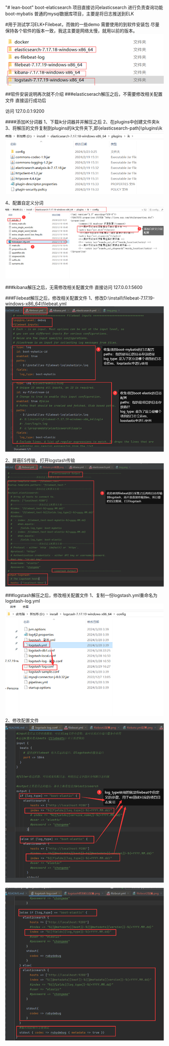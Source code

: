 "# lean-boot" 
boot-elaticsearch  项目直接访问elasticsearch 进行负责查询功能
boot-mybatis       普通的mysql数据库项目，主要是将日志推送到ELK

#用于测试学习ELK+Filebeat，而做的一些demo
需要使用的到软件安装包
尽量保持各个软件的版本一致，我这主要是网络太慢，就用以前的版本。
![](doc/img.png)

##软件安装说明再次就不介绍
###elasticserach解压之后，不需要修改相关配置文件
直接运行成功后

访问 127.0.0.1:9200

####添加iK分词器
1、下载ik分词器并并解压之后
2、在plugins中创建文件夹ik
3、将解压的文件复制到plugins的ik文件夹下,即{elasticsearch-path}\plugins\ik
![](doc/ik分词器.png)

4、配置自定义分词
![](doc/自定义分词配置.png)





###kibana解压之后，无需修改相关配置文件
直接访问 127.0.0.1:5600

###Filebeat解压之后，修改相关配置文件
1、修改D:\install\filebeat-7.17.19-windows-x86_64\filebeat.yml
![](doc/filebate.yml配置.png)

2、屏蔽ES传输，打开logstash传输
![](doc/filebeat2配置.png)



###logstash解压之后，修改相关配置文件
1、复制一份logstash.yml重命名为logstash-log.yml
![](doc/logstash路径1.png)
2、修改配置文件
![](doc/logstash修改输出配置.png)

![](doc/logstash配置3.png)



